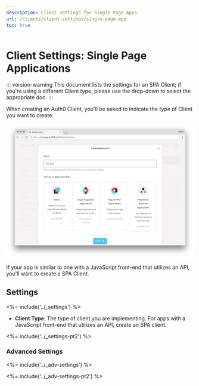 ```yaml
---
description: Client settings for Single Page Apps
url: /clients/client-settings/single-page-app
toc: true
---
```


# Client Settings: Single Page Applications

::: version-warning
This document lists the settings for an SPA Client; if you're using a different Client type, please use the drop-down to select the appropriate doc.
:::

When creating an Auth0 Client, you'll be asked to indicate the *type* of Client you want to create. 

![Window for selecting client type](/media/articles/clients/create-clients.png)

If your app is similar to one with a JavaScript front-end that utilizes an API, you'll want to create a SPA Client.

## Settings

<%= include('../_settings') %>

- **Client Type**: The type of client you are implementing. For apps with a JavaScript front-end that utilizes an API, create an SPA client.

<%= include('../_settings-pt2') %>

### Advanced Settings

<%= include('../_adv-settings') %>

<%= include('../_adv-settings-pt2') %>
